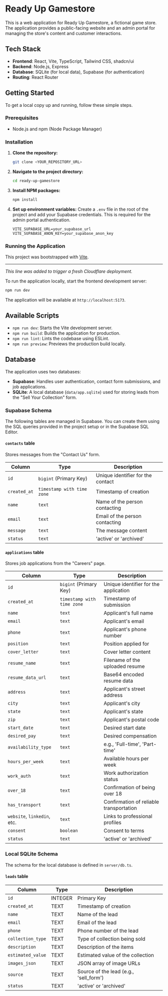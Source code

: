 # Ready Up Gamestore

This is a web application for Ready Up Gamestore, a fictional game store. The application provides a public-facing website and an admin portal for managing the store's content and customer interactions.

## Tech Stack

- **Frontend**: React, Vite, TypeScript, Tailwind CSS, shadcn/ui
- **Backend**: Node.js, Express
- **Database**: SQLite (for local data), Supabase (for authentication)
- **Routing**: React Router

## Getting Started

To get a local copy up and running, follow these simple steps.

### Prerequisites

- Node.js and npm (Node Package Manager)

### Installation

1.  **Clone the repository:**
    ```sh
    git clone <YOUR_REPOSITORY_URL>
    ```
2.  **Navigate to the project directory:**
    ```sh
    cd ready-up-gamestore
    ```
3.  **Install NPM packages:**
    ```sh
    npm install
    ```
4.  **Set up environment variables:**
    Create a `.env` file in the root of the project and add your Supabase credentials. This is required for the admin portal authentication.
    ```env
    VITE_SUPABASE_URL=your_supabase_url
    VITE_SUPABASE_ANON_KEY=your_supabase_anon_key
    ```

### Running the Application

This project was bootstrapped with [Vite](https://vitejs.dev/).

---

_This line was added to trigger a fresh Cloudflare deployment._

To run the application locally, start the frontend development server:

```sh
npm run dev
```

The application will be available at `http://localhost:5173`.

## Available Scripts

- `npm run dev`: Starts the Vite development server.
- `npm run build`: Builds the application for production.
- `npm run lint`: Lints the codebase using ESLint.
- `npm run preview`: Previews the production build locally.

## Database

The application uses two databases:

-   **Supabase**: Handles user authentication, contact form submissions, and job applications.
-   **SQLite**: A local database (`data/app.sqlite`) used for storing leads from the "Sell Your Collection" form.

### Supabase Schema

The following tables are managed in Supabase. You can create them using the SQL queries provided in the project setup or in the Supabase SQL Editor.

#### `contacts` table

Stores messages from the "Contact Us" form.

| Column     | Type                  | Description                       |
| ---------- | --------------------- | --------------------------------- |
| `id`       | `bigint` (Primary Key)| Unique identifier for the contact |
| `created_at` | `timestamp with time zone` | Timestamp of creation             |
| `name`     | `text`                | Name of the person contacting     |
| `email`    | `text`                | Email of the person contacting    |
| `message`  | `text`                | The message content               |
| `status`   | `text`                | 'active' or 'archived'            |

#### `applications` table

Stores job applications from the "Careers" page.

| Column                 | Type                  | Description                               |
| ---------------------- | --------------------- | ----------------------------------------- |
| `id`                   | `bigint` (Primary Key)| Unique identifier for the application     |
| `created_at`           | `timestamp with time zone` | Timestamp of submission                   |
| `name`                 | `text`                | Applicant's full name                     |
| `email`                | `text`                | Applicant's email                         |
| `phone`                | `text`                | Applicant's phone number                  |
| `position`             | `text`                | Position applied for                      |
| `cover_letter`         | `text`                | Cover letter content                      |
| `resume_name`          | `text`                | Filename of the uploaded resume           |
| `resume_data_url`      | `text`                | Base64 encoded resume data                |
| `address`              | `text`                | Applicant's street address                |
| `city`                 | `text`                | Applicant's city                          |
| `state`                | `text`                | Applicant's state                         |
| `zip`                  | `text`                | Applicant's postal code                   |
| `start_date`           | `text`                | Desired start date                        |
| `desired_pay`          | `text`                | Desired compensation                      |
| `availability_type`    | `text`                | e.g., 'Full-time', 'Part-time'            |
| `hours_per_week`       | `text`                | Available hours per week                  |
| `work_auth`            | `text`                | Work authorization status                 |
| `over_18`              | `text`                | Confirmation of being over 18             |
| `has_transport`        | `text`                | Confirmation of reliable transportation   |
| `website`, `linkedin`, etc. | `text`           | Links to professional profiles            |
| `consent`              | `boolean`             | Consent to terms                          |
| `status`               | `text`                | 'active' or 'archived'                    |

### Local SQLite Schema

The schema for the local database is defined in `server/db.ts`.

#### `leads` table

| Column            | Type    | Description                               |
| ----------------- | ------- | ----------------------------------------- |
| `id`              | INTEGER | Primary Key                               |
| `created_at`      | TEXT    | Timestamp of creation                     |
| `name`            | TEXT    | Name of the lead                          |
| `email`           | TEXT    | Email of the lead                         |
| `phone`           | TEXT    | Phone number of the lead                  |
| `collection_type` | TEXT    | Type of collection being sold             |
| `description`     | TEXT    | Description of the items                  |
| `estimated_value` | TEXT    | Estimated value of the collection         |
| `images_json`     | TEXT    | JSON array of image URLs                  |
| `source`          | TEXT    | Source of the lead (e.g., 'sell_form')    |
| `status`          | TEXT    | 'active' or 'archived'                    |
